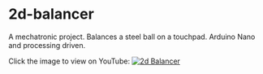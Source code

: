 # 2d-balancer
A mechatronic project. Balances a steel ball on a touchpad. Arduino Nano and processing driven.

Click the image to view on YouTube:
[![2d Balancer](https://img.youtube.com/vi/JqxbIkc-UUA/0.jpg)](https://www.youtube.com/watch?v=JqxbIkc-UUA)
